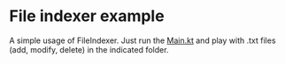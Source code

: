 # File indexer example

A simple usage of FileIndexer. Just run the [Main.kt](src%2Fmain%2Fkotlin%2FMain.kt) and play with .txt files (add,
modify, delete) in the indicated folder.